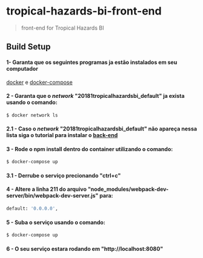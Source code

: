 # tropical-hazards-bi-front-end

> front-end for Tropical Hazards BI

## Build Setup


#### 1- Garanta que os seguintes programas ja estão instalados em seu computador
[docker](https://docs.docker.com/install/) e [docker-compose](https://docs.docker.com/compose/install/#install-compose)

#### 2 - Garanta que o _network_ "20181tropicalhazardsbi_default" ja exista usando o comando:
``` bash
$ docker network ls 
```
#### 2.1 - Caso o _network_ "20181tropicalhazardsbi_default" não apareça nessa lista siga o tutorial para instalar o [back-end](https://github.com/fga-gpp-mds/2018.1-TropicalHazards-BI)

#### 3 - Rode o npm install dentro do container utilizando o comando:
``` bash
$ docker-compose up
```
#### 3.1 - Derrube o serviço precionando "ctrl+c"

#### 4 - Altere a linha 211 do arquivo "node_modules/webpack-dev-server/bin/webpack-dev-server.js" para:
``` bash
default: '0.0.0.0',
```
#### 5 - Suba o serviço usando o comando:
``` bash
$ docker-compose up
```

#### 6 - O seu serviço estara rodando em "http://localhost:8080"
